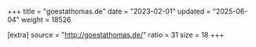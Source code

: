 +++
title = "goestathomas.de"
date = "2023-02-01"
updated = "2025-06-04"
weight = 18526

[extra]
source = "http://goestathomas.de/"
ratio = 31
size = 18
+++
